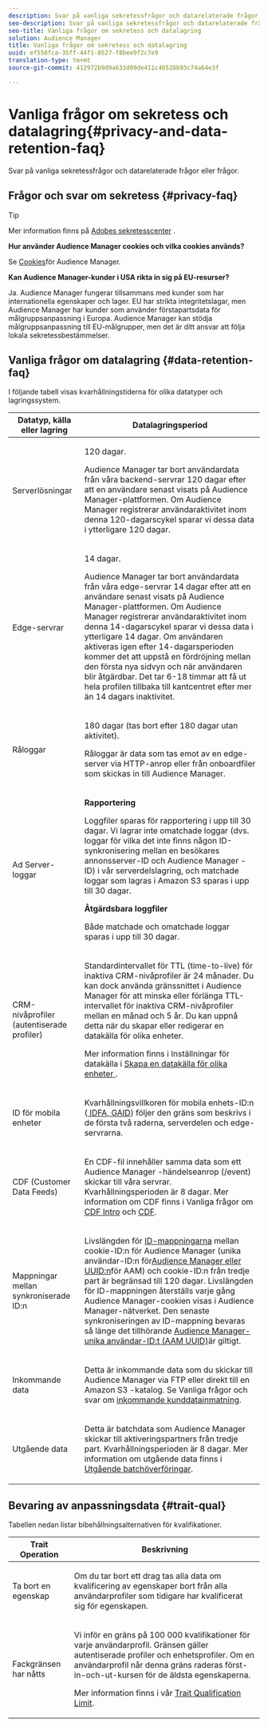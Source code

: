 ```yaml
---
description: Svar på vanliga sekretessfrågor och datarelaterade frågor eller frågor.
seo-description: Svar på vanliga sekretessfrågor och datarelaterade frågor eller frågor.
seo-title: Vanliga frågor om sekretess och datalagring
solution: Audience Manager
title: Vanliga frågor om sekretess och datalagring
uuid: ef558fca-35ff-44f1-8527-f8bee9f2c7e9
translation-type: tm+mt
source-git-commit: 412972b9d9a633d09de411c46528b93c74a64e3f

---
```



# Vanliga frågor om sekretess och datalagring{#privacy-and-data-retention-faq}

Svar på vanliga sekretessfrågor och datarelaterade frågor eller frågor.

<!-- faq_privacy.xml -->

## Frågor och svar om sekretess {#privacy-faq}

>[!TIP]
>
>Mer information finns på [Adobes sekretesscenter](https://www.adobe.com/privacy.html) .

**Hur använder Audience Manager cookies och vilka cookies används?**

Se [Cookies](https://docs.adobe.com/content/help/en/core-services/interface/ec-cookies/cookies-am.html)för Audience Manager.

**Kan Audience Manager-kunder i USA rikta in sig på EU-resurser?**

Ja. Audience Manager fungerar tillsammans med kunder som har internationella egenskaper och lager. EU har strikta integritetslagar, men Audience Manager har kunder som använder förstapartsdata för målgruppsanpassning i Europa. Audience Manager kan stödja målgruppsanpassning till EU-målgrupper, men det är ditt ansvar att följa lokala sekretessbestämmelser.

<!-- 

<p> <b>Why does the IP address need to be removed from log files?</b> </p> 
<p>While still an open question in the US, regulators in Europe consider IP addresses as personally identifiable information (PII). As a result, companies that collect IP addresses in the EU are subject to strict data processing requirements. To support expansion into the EU, and help reduce compliance requirements for our customers, we remove IP addresses from log files. Also, this change addresses where we believe industry self-regulation and legally required regulations are moving within the United States. Removing IP addresses is a proactive change that will help Audience Manager (and our partners) comply with existing and future PII-related legislation. </p>

 -->

## Vanliga frågor om datalagring {#data-retention-faq}

I följande tabell visas kvarhållningstiderna för olika datatyper och lagringssystem.

<table id="table_21C0B13A57A44DE0999FB33F363C88F6"> 
 <thead> 
  <tr> 
   <th colname="col1" class="entry"> Datatyp, källa eller lagring </th> 
   <th colname="col2" class="entry"> Datalagringsperiod </th> 
  </tr> 
 </thead>
 <tbody> 
  <tr> 
   <td colname="col1"> <p>Serverlösningar </p> </td> 
   <td colname="col2"> <p>120 dagar. </p> <p> Audience Manager tar bort användardata från våra backend-servrar 120 dagar efter att en användare senast visats på Audience Manager-plattformen. Om <span class="keyword"> Audience Manager</span> registrerar användaraktivitet inom denna 120-dagarscykel sparar vi dessa data i ytterligare 120 dagar. </p> </td> 
  </tr> 
  <tr> 
   <td colname="col1"> <p>Edge-servrar </p> </td> 
   <td colname="col2"> <p> 14 dagar. </p> <p>Audience Manager tar bort användardata från våra edge-servrar 14 dagar efter att en användare senast visats på Audience Manager-plattformen. Om <span class="keyword"> Audience Manager</span> registrerar användaraktivitet inom denna 14-dagarscykel sparar vi dessa data i ytterligare 14 dagar. Om användaren aktiveras igen efter 14-dagarsperioden kommer det att uppstå en fördröjning mellan den första nya sidvyn och när användaren blir åtgärdbar. Det tar 6-18 timmar att få ut hela profilen tillbaka till kantcentret efter mer än 14 dagars inaktivitet. </p> </td> 
  </tr> 
  <tr> 
   <td colname="col1"> <p>Råloggar </p> </td> 
   <td colname="col2"> <p>180 dagar (tas bort efter 180 dagar utan aktivitet). </p> <p>Råloggar är data som tas emot av en edge-server via HTTP-anrop eller från onboardfiler som skickas in till <span class="keyword"> Audience Manager</span>. </p> </td> 
  </tr> 
  <tr> 
   <td colname="col1"> <p>Ad Server-loggar </p> </td> 
   <td colname="col2"> <p><b>Rapportering</b> </p> <p>Loggfiler sparas för rapportering i upp till 30 dagar. Vi lagrar inte omatchade loggar (dvs. loggar för vilka det inte finns någon ID-synkronisering mellan en besökares annonsserver-ID och <span class="keyword"> Audience Manager</span> -ID) i vår serverdelslagring, och matchade loggar som lagras i <span class="keyword"> Amazon S3</span> sparas i upp till 30 dagar. </p> <p><b>Åtgärdsbara loggfiler</b> </p> <p>Både matchade och omatchade loggar sparas i upp till 30 dagar. </p> </td> 
  </tr> 
  <tr> 
   <td colname="col1"> <p>CRM-nivåprofiler (autentiserade profiler) </p> </td> 
   <td colname="col2"> <p>Standardintervallet för TTL (time-to-live) för inaktiva CRM-nivåprofiler är 24 månader. Du kan dock använda gränssnittet i Audience Manager för att minska eller förlänga TTL-intervallet för inaktiva CRM-nivåprofiler mellan en månad och 5 år. Du kan uppnå detta när du skapar eller redigerar en datakälla för olika enheter.</p> <p>Mer information finns i Inställningar för datakälla i <a href="../features/profile-merge-rules/merge-rules-start.md#settings"> Skapa en datakälla för olika enheter </a>.</p> </td> 
  </tr> 
  <tr> 
   <td colname="col1"> <p>ID för mobila enheter </p> </td> 
   <td colname="col2"> <p>Kvarhållningsvillkoren för mobila enhets-ID:n (<a href="../reference/ids-in-aam.md"> IDFA, GAID</a>) följer den gräns som beskrivs i de första två raderna, serverdelen och edge-servrarna. </p> </td> 
  </tr> 
  <tr> 
   <td colname="col1"> <p>CDF (Customer Data Feeds) </p> </td> 
   <td colname="col2"> <p>En CDF-fil innehåller samma data som ett <span class="keyword"> Audience Manager</span> -händelseanrop (/event) skickar till våra servrar. Kvarhållningsperioden är 8 dagar. Mer information om CDF finns i Vanliga frågor om <a href="../features/cdf-files.md"> CDF Intro</a> och <a href="../faq/faq-cdf.md"> CDF</a>. </p> </td> 
  </tr> 
  <tr> 
   <td colname="col1"> <p>Mappningar mellan synkroniserade ID:n </p> </td> 
   <td colname="col2"> <p>Livslängden för <a href="../features/administration/usage-limits.md#id-mapping-limits"> ID-mappningarna</a> mellan cookie-ID:n för Audience Manager (unika användar-ID:n för<a href="../reference/ids-in-aam.md">Audience Manager eller UUID:n</a>för AAM) och cookie-ID:n från tredje part är begränsad till 120 dagar. Livslängden för ID-mappningen återställs varje gång Audience Manager-cookien visas i Audience Manager-nätverket. Den senaste synkroniseringen av ID-mappning bevaras så länge det tillhörande <a href="../reference/ids-in-aam.md">Audience Manager-unika användar-ID:t (AAM UUID)</a>är giltigt.</p></td> 
  </tr> 
  <tr> 
   <td colname="col1"> <p>Inkommande data </p> </td> 
   <td colname="col2"> <p>Detta är inkommande data som du skickar till <span class="keyword"> Audience Manager</span> via FTP eller direkt till en <span class="keyword"> Amazon S3</span> -katalog. Se Vanliga frågor och svar om <a href="../faq/faq-inbound-data-ingestion.md"> inkommande kunddatainmatning</a>. </p> </td> 
  </tr> 
  <tr> 
   <td colname="col1"> <p>Utgående data </p> </td> 
   <td colname="col2"> <p>Detta är batchdata som <span class="keyword"> Audience Manager</span> skickar till aktiveringspartners från tredje part. Kvarhållningsperioden är 8 dagar. Mer information om utgående data finns i <a href="../integration/receiving-audience-data/batch-outbound-transfers/outbound-file-name-contents.md"> Utgående batchöverföringar</a>. </p> </td> 
  </tr> 
 </tbody> 
</table>

## Bevaring av anpassningsdata {#trait-qual}

Tabellen nedan listar bibehållningsalternativen för kvalifikationer.

<table id="table_7FB42BEF138540AAB6869995C1AB8D3F"> 
 <thead> 
  <tr> 
   <th colname="col1" class="entry"> Trait Operation </th> 
   <th colname="col2" class="entry"> Beskrivning </th> 
  </tr>
 </thead>
 <tbody> 
  <tr> 
   <td colname="col1"> <p>Ta bort en egenskap </p> </td> 
   <td colname="col2"> <p>Om du tar bort ett drag tas alla data om kvalificering av egenskaper bort från alla användarprofiler som tidigare har kvalificerat sig för egenskapen. </p> </td> 
  </tr> 
  <tr> 
   <td colname="col1"> <p>Fackgränsen har nåtts </p> </td> 
   <td colname="col2"> <p>Vi inför en gräns på 100 000 kvalifikationer för varje användarprofil. Gränsen gäller autentiserade profiler och enhetsprofiler. Om en användarprofil når denna gräns raderas först-in-och-ut-kursen för de äldsta egenskaperna. </p> <p>Mer information finns i vår <a href="../features/traits/trait-and-segment-qualification-reference.md#trait-qualification-limit"> Trait Qualification Limit</a>. </p> </td> 
  </tr> 
 </tbody> 
</table>


